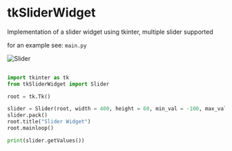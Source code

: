 # tkSliderWidget
Implementation of a slider widget using tkinter, multiple slider supported

for an example see:
`main.py`

![Slider](http://i.ibb.co/zRYP9Fv/Annotation-2020-02-13-172914.png)

```python
	
import tkinter as tk
from tkSliderWidget import Slider

root = tk.Tk()

slider = Slider(root, width = 400, height = 60, min_val = -100, max_val = 100, init_lis = [-50,0,75], show_value = True)
slider.pack()
root.title("Slider Widget")
root.mainloop()

print(slider.getValues())

```
